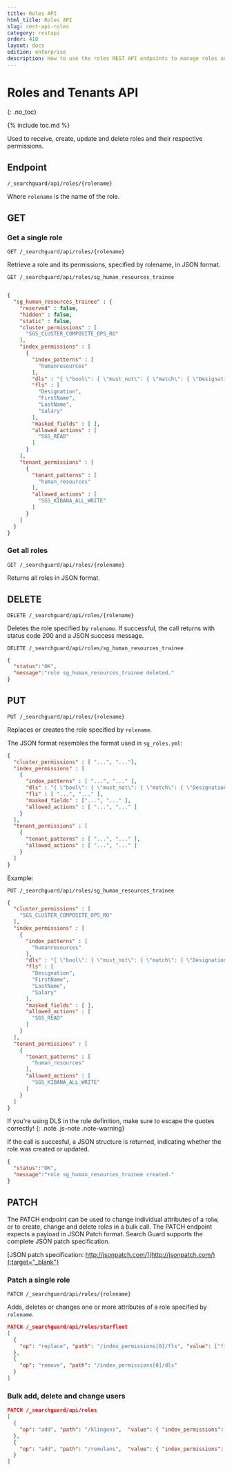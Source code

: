```yaml
---
title: Roles API
html_title: Roles API
slug: rest-api-roles
category: restapi
order: 410
layout: docs
edition: enterprise
description: How to use the roles REST API endpoints to manage roles and permissions.
---
```


<!---
Copyright 2020 floragunn GmbH
-->


# Roles and Tenants API
{: .no_toc}

{% include toc.md %}

Used to receive, create, update and delete roles and their respective permissions.

## Endpoint

```
/_searchguard/api/roles/{rolename}
```
Where `rolename` is the name of the role.

## GET

### Get a single role

```
GET /_searchguard/api/roles/{rolename}
```

Retrieve a role and its permissions, specified by rolename, in JSON format.

```
GET /_searchguard/api/roles/sg_human_resources_trainee
```
```json

{  
  "sg_human_resources_trainee" : {
    "reserved" : false,
    "hidden" : false,
    "static" : false,
    "cluster_permissions" : [
      "SGS_CLUSTER_COMPOSITE_OPS_RO"
    ],
    "index_permissions" : [
      {
        "index_patterns" : [
          "humanresources"
        ],
        "dls" : "{ \"bool\": { \"must_not\": { \"match\": { \"Designation\": \"CEO\"  }}}}",
        "fls" : [
          "Designation",
          "FirstName",
          "LastName",
          "Salary"
        ],
        "masked_fields" : [ ],
        "allowed_actions" : [
          "SGS_READ"
        ]
      }
    ],
    "tenant_permissions" : [
      {
        "tenant_patterns" : [
          "human_resources"
        ],
        "allowed_actions" : [
          "SGS_KIBANA_ALL_WRITE"
        ]
      }
    ]    
  }
}

```

### Get all roles

```
GET /_searchguard/api/roles/{rolename}
```

Returns all roles in JSON format.

## DELETE
```
DELETE /_searchguard/api/roles/{rolename}
```
Deletes the role specified by `rolename`. If successful, the call returns with status code 200 and a JSON success message.

```
DELETE /_searchguard/api/roles/sg_human_resources_trainee
```
```json
{
  "status":"OK",
  "message":"role sg_human_resources_trainee deleted."
}
```

## PUT
```
PUT /_searchguard/api/roles/{rolename}
```
Replaces or creates the role specified by `rolename`.

The JSON format resembles the format used in `sg_roles.yml`:

```json
{  
  "cluster_permissions" : [ "...", "..."],
  "index_permissions" : [
    {
      "index_patterns" : [ "...", "..." ],
      "dls" : "{ \"bool\": { \"must_not\": { \"match\": { \"Designation\": \"CEO\"  }}}}",
      "fls" : [ "...", "..." ],
      "masked_fields" : ["...", "..." ],
      "allowed_actions" : [ "...", "..." ]
    }
  ],
  "tenant_permissions" : [
    {
      "tenant_patterns" : [ "...", "..." ],
      "allowed_actions" : [ "...", "..." ]
    }
  ]    
}
```

Example:

```
PUT /_searchguard/api/roles/sg_human_resources_trainee
```
```json
{  
  "cluster_permissions" : [
    "SGS_CLUSTER_COMPOSITE_OPS_RO"
  ],
  "index_permissions" : [
    {
      "index_patterns" : [
        "humanresources"
      ],
      "dls" : "{ \"bool\": { \"must_not\": { \"match\": { \"Designation\": \"CEO\"  }}}}",
      "fls" : [
        "Designation",
        "FirstName",
        "LastName",
        "Salary"
      ],
      "masked_fields" : [ ],
      "allowed_actions" : [
        "SGS_READ"
      ]
    }
  ],
  "tenant_permissions" : [
    {
      "tenant_patterns" : [
        "human_resources"
      ],
      "allowed_actions" : [
        "SGS_KIBANA_ALL_WRITE"
      ]
    }
  ]    
}
```

If you're using DLS in the role definition, make sure to escape the quotes correctly!
{: .note .js-note .note-warning}

If the call is succesful, a JSON structure is returned, indicating whether the role was created or updated.

```json
{
  "status":"OK",
  "message":"role sg_human_resources_trainee created."
}
```

## PATCH

The PATCH endpoint can be used to change individual attributes of a rolw, or to create, change and delete roles in a bulk call. The PATCH endpoint expects a payload in JSON Patch format. Search Guard supports the complete JSON patch specification.

[JSON patch specification: http://jsonpatch.com/](http://jsonpatch.com/){:target="_blank"}

### Patch a single role

```
PATCH /_searchguard/api/roles/{rolename}
```

Adds, deletes or changes one or more attributes of a role specified by `rolename`.

```json
PATCH /_searchguard/api/roles/starfleet
[ 
  { 
    "op": "replace", "path": "/index_permissions[0]/fls", "value": ["field1"] 
  }, 
  { 
    "op": "remove", "path": "/index_permissions[0]/dls" 
  }   
]
```

### Bulk add, delete and change users

```json
PATCH /_searchguard/api/roles
[ 
  { 
    "op": "add", "path": "/klingons",  "value": { "index_permissions": [...] } 
  },
  { 
    "op": "add", "path": "/romulans",  "value": { "index_permissions": [...] }
  }
]
```